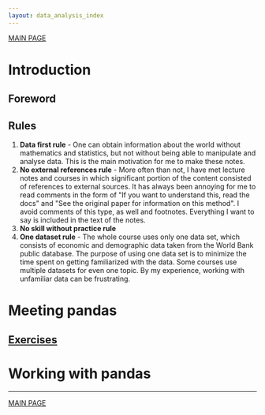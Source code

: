 ```yaml
---
layout: data_analysis_index
---
```


[MAIN PAGE](https://soukupmarek-edin.github.io/)

# Introduction 

## Foreword

## Rules

1. **Data first rule** - One can obtain information about the world without mathematics and statistics, but not without being able to manipulate and analyse data. This is the main motivation for me to make these notes. 
1. **No external references rule** - More often than not, I have met lecture notes and courses in which significant portion of the content consisted of references to external sources. It has always been annoying for me to read comments in the form of "If you want to understand this, read the docs" and  "See the original paper for information on this method". I avoid comments of this type, as well and footnotes. Everything I want to say is included in the text of the notes.
1. **No skill without practice rule**
1. **One dataset rule** - The whole course uses only one data set, which consists of economic and demographic data taken from the World Bank public database. The purpose of using one data set is to minimize the time spent on getting familiarized with the data. Some courses use multiple datasets for even one topic. By my experience, working with unfamiliar data can be frustrating. 

# Meeting pandas

## [Exercises](./chapter1_exercises.md)

# Working with pandas

* * *

[MAIN PAGE](https://soukupmarek-edin.github.io/)
